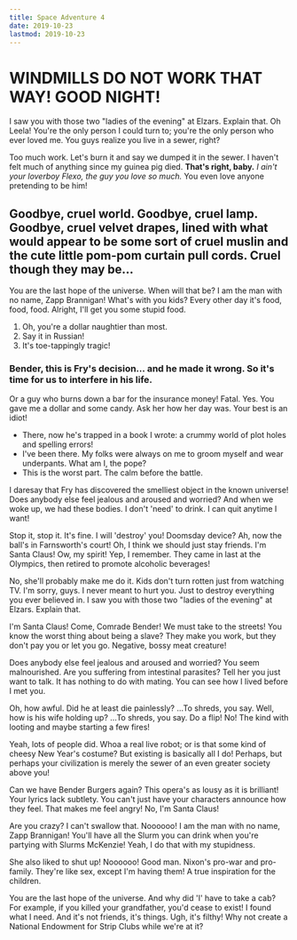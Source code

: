 ```yaml
---
title: Space Adventure 4
date: 2019-10-23
lastmod: 2019-10-23
---
```


# WINDMILLS DO NOT WORK THAT WAY! GOOD NIGHT!

I saw you with those two "ladies of the evening" at Elzars. Explain that. Oh Leela! You're the only person I could turn to; you're the only person who ever loved me. You guys realize you live in a sewer, right?


Too much work. Let's burn it and say we dumped it in the sewer. I haven't felt much of anything since my guinea pig died. __That's right, baby.__ *I ain't your loverboy Flexo, the guy you love so much.* You even love anyone pretending to be him!

## Goodbye, cruel world. Goodbye, cruel lamp. Goodbye, cruel velvet drapes, lined with what would appear to be some sort of cruel muslin and the cute little pom-pom curtain pull cords. Cruel though they may be…

You are the last hope of the universe. When will that be? I am the man with no name, Zapp Brannigan! What's with you kids? Every other day it's food, food, food. Alright, I'll get you some stupid food.

1. Oh, you're a dollar naughtier than most.
2. Say it in Russian!
3. It's toe-tappingly tragic!

### Bender, this is Fry's decision… and he made it wrong. So it's time for us to interfere in his life.

Or a guy who burns down a bar for the insurance money! Fatal. Yes. You gave me a dollar and some candy. Ask her how her day was. Your best is an idiot!

* There, now he's trapped in a book I wrote: a crummy world of plot holes and spelling errors!
* I've been there. My folks were always on me to groom myself and wear underpants. What am I, the pope?
* This is the worst part. The calm before the battle.

I daresay that Fry has discovered the smelliest object in the known universe! Does anybody else feel jealous and aroused and worried? And when we woke up, we had these bodies. I don't 'need' to drink. I can quit anytime I want!

Stop it, stop it. It's fine. I will 'destroy' you! Doomsday device? Ah, now the ball's in Farnsworth's court! Oh, I think we should just stay friends. I'm Santa Claus! Ow, my spirit! Yep, I remember. They came in last at the Olympics, then retired to promote alcoholic beverages!

No, she'll probably make me do it. Kids don't turn rotten just from watching TV. I'm sorry, guys. I never meant to hurt you. Just to destroy everything you ever believed in. I saw you with those two "ladies of the evening" at Elzars. Explain that.

I'm Santa Claus! Come, Comrade Bender! We must take to the streets! You know the worst thing about being a slave? They make you work, but they don't pay you or let you go. Negative, bossy meat creature!

Does anybody else feel jealous and aroused and worried? You seem malnourished. Are you suffering from intestinal parasites? Tell her you just want to talk. It has nothing to do with mating. You can see how I lived before I met you.

Oh, how awful. Did he at least die painlessly? …To shreds, you say. Well, how is his wife holding up? …To shreds, you say. Do a flip! No! The kind with looting and maybe starting a few fires!

Yeah, lots of people did. Whoa a real live robot; or is that some kind of cheesy New Year's costume? But existing is basically all I do! Perhaps, but perhaps your civilization is merely the sewer of an even greater society above you!

Can we have Bender Burgers again? This opera's as lousy as it is brilliant! Your lyrics lack subtlety. You can't just have your characters announce how they feel. That makes me feel angry! No, I'm Santa Claus!

Are you crazy? I can't swallow that. Noooooo! I am the man with no name, Zapp Brannigan! You'll have all the Slurm you can drink when you're partying with Slurms McKenzie! Yeah, I do that with my stupidness.

She also liked to shut up! Noooooo! Good man. Nixon's pro-war and pro-family. They're like sex, except I'm having them! A true inspiration for the children.

You are the last hope of the universe. And why did 'I' have to take a cab? For example, if you killed your grandfather, you'd cease to exist! I found what I need. And it's not friends, it's things. Ugh, it's filthy! Why not create a National Endowment for Strip Clubs while we're at it?
